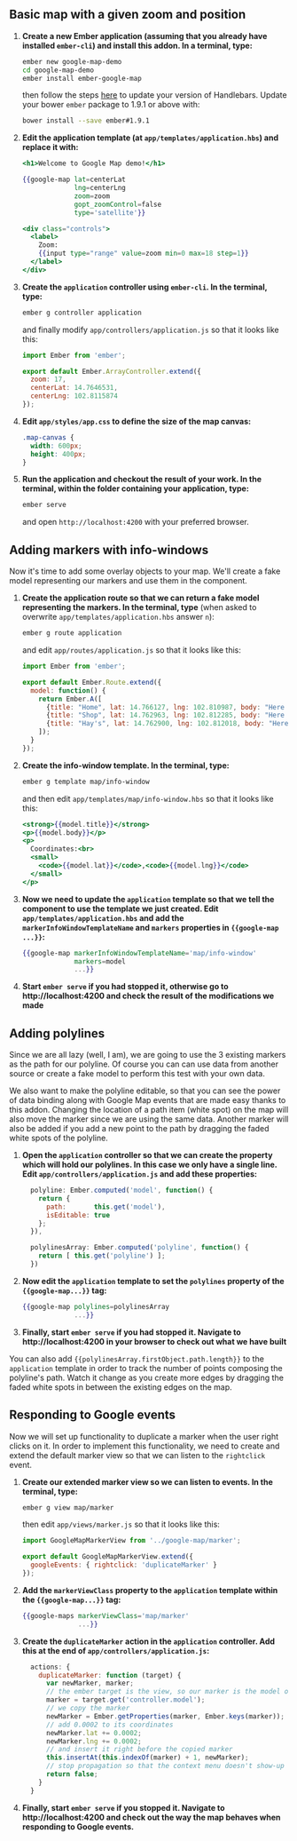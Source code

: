 ## Basic map with a given zoom and position

1. **Create a new Ember application (assuming that you already have installed `ember-cli`) and install this addon. In a terminal, type:**

    ```bash
    ember new google-map-demo
    cd google-map-demo
    ember install ember-google-map
    ```

    then follow the steps [here](http://emberjs.com/blog/2014/12/08/ember-1-9-0-released.html#toc_handlebars-2-0) to update your version of Handlebars. Update your bower `ember` package to 1.9.1 or above with:

    ```bash
    bower install --save ember#1.9.1
    ```

2. **Edit the application template (at `app/templates/application.hbs`) and replace it with:**

    ```handlebars
    <h1>Welcome to Google Map demo!</h1>

    {{google-map lat=centerLat
                 lng=centerLng
                 zoom=zoom
                 gopt_zoomControl=false
                 type='satellite'}}

    <div class="controls">
      <label>
        Zoom:
        {{input type="range" value=zoom min=0 max=18 step=1}}
      </label>
    </div>
    ```

3. **Create the `application` controller using `ember-cli`. In the terminal, type:**

    ```bash
    ember g controller application
    ```

    and finally modify `app/controllers/application.js` so that it looks like this:

    ```js
    import Ember from 'ember';

    export default Ember.ArrayController.extend({
      zoom: 17,
      centerLat: 14.7646531,
      centerLng: 102.8115874
    });
    ```

4. **Edit `app/styles/app.css` to define the size of the map canvas:**

    ```css
    .map-canvas {
      width: 600px;
      height: 400px;
    }
    ```

5. **Run the application and checkout the result of your work. In the terminal, within the folder containing your application, type:**

    ```bash
    ember serve
    ```

    and open `http://localhost:4200` with your preferred browser.

## Adding markers with info-windows

Now it's time to add some overlay objects to your map. We'll create a fake model representing our markers and use them in the component.

1. **Create the application route so that we can return a fake model representing the markers. In the terminal, type** (when asked to overwrite `app/templates/application.hbs` answer `n`):

    ```bash
    ember g route application
    ```

    and edit `app/routes/application.js` so that it looks like this:

    ```js
    import Ember from 'ember';

    export default Ember.Route.extend({
      model: function() {
        return Ember.A([
          {title: "Home", lat: 14.766127, lng: 102.810987, body: "Here is B&H's home"},
          {title: "Shop", lat: 14.762963, lng: 102.812285, body: "Here is B&H's shop", isInfoWindowVisible: true},
          {title: "Hay's", lat: 14.762900, lng: 102.812018, body: "Here is Hay's shop"}
        ]);
      }
    });
    ```

2. **Create the info-window template. In the terminal, type:**

    ```bash
    ember g template map/info-window
    ```

    and then edit `app/templates/map/info-window.hbs` so that it looks like this:

    ```handlebars
    <strong>{{model.title}}</strong>
    <p>{{model.body}}</p>
    <p>
      Coordinates:<br>
      <small>
        <code>{{model.lat}}</code>,<code>{{model.lng}}</code>
      </small>
    </p>
    ```

3. **Now we need to update the `application` template so that we tell the component to use the template we just created. Edit `app/templates/application.hbs` and add the `markerInfoWindowTemplateName` and `markers` properties in `{{google-map ...}}`:**

    ```handlebars
    {{google-map markerInfoWindowTemplateName='map/info-window'
                 markers=model
                 ...}}
    ```

4. **Start `ember serve` if you had stopped it, otherwise go to http://localhost:4200 and check the result of the modifications we made**

## Adding polylines

Since we are all lazy (well, I am), we are going to use the 3 existing markers as the path for our polyline. Of course you can can use data from another source or create a fake model to perform this test with your own data.

We also want to make the polyline editable, so that you can see the power of data binding along with Google Map events that are made easy thanks to this addon. Changing the location of a path item (white spot) on the map will also move the marker since we are using the same data. Another marker will also be added if you add a new point to the path by dragging the faded white spots of the polyline.

1. **Open the `application` controller so that we can create the property which will hold our polylines. In this case we only have a single line. Edit `app/controllers/application.js` and add these properties:**

    ```js
      polyline: Ember.computed('model', function() {
        return {
          path:       this.get('model'),
          isEditable: true
        };
      }),

      polylinesArray: Ember.computed('polyline', function() {
        return [ this.get('polyline') ];
      })
    ```

2. **Now edit the `application` template to set the `polylines` property of the `{{google-map...}}` tag:**

    ```handlebars
    {{google-map polylines=polylinesArray
                 ...}}
    ```

4. **Finally, start `ember serve` if you had stopped it. Navigate to http://localhost:4200 in your browser to check out what we have built**

You can also add `{{polylinesArray.firstObject.path.length}}` to the `application` template in order to track the number of points composing the polyline's path. Watch it change as you create more edges by dragging the faded white spots in between the existing edges on the map.


## Responding to Google events

Now we will set up functionality to duplicate a marker when the user right clicks on it. In order to implement this functionality, we need to create and extend the default marker view so that we can listen to the `rightclick` event.

1. **Create our extended marker view so we can listen to events. In the terminal, type:**

    ```bash
    ember g view map/marker
    ```

    then edit `app/views/marker.js` so that it looks like this:

    ```js
    import GoogleMapMarkerView from '../google-map/marker';

    export default GoogleMapMarkerView.extend({
      googleEvents: { rightclick: 'duplicateMarker' }
    });
    ```

2. **Add the `markerViewClass` property to the `application` template within the `{{google-map...}}` tag:**

    ```handlebars
    {{google-maps markerViewClass='map/marker'
                  ...}}
    ```

3. **Create the `duplicateMarker` action in the `application` controller. Add this at the end of `app/controllers/application.js`:**

    ```js
      actions: {
        duplicateMarker: function (target) {
          var newMarker, marker;
          // the ember target is the view, so our marker is the model of the controller for that view
          marker = target.get('controller.model');
          // we copy the marker
          newMarker = Ember.getProperties(marker, Ember.keys(marker));
          // add 0.0002 to its coordinates
          newMarker.lat += 0.0002;
          newMarker.lng += 0.0002;
          // and insert it right before the copied marker
          this.insertAt(this.indexOf(marker) + 1, newMarker);
          // stop propagation so that the context menu doesn't show-up
          return false;
        }
      }
    ```

4. **Finally, start `ember serve` if you stopped it. Navigate to http://localhost:4200 and check out the way the map behaves when responding to Google events.**
